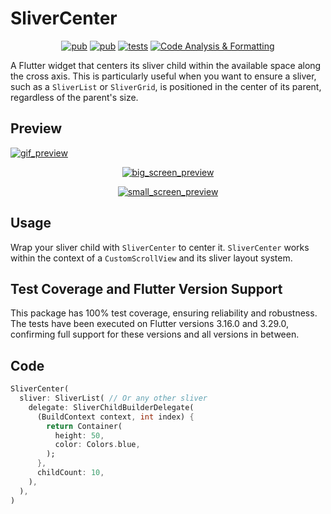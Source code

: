 # SliverCenter
<p align="center">
  <a href="https://pub.dev/packages/sliver_center"><img src="https://img.shields.io/pub/v/sliver_center" alt="pub"></a>
  <a href="https://app.codecov.io/github/demian-ilnytskyi/flutter_sliver_center"><img src="https://img.shields.io/codecov/c/github/demian-ilnytskyi/flutter_sliver_center" alt="pub"></a>
  <a href="https://github.com/demian-ilnytskyi/flutter_sliver_center/actions/workflows/generate_code_coverate.yaml"><img src="https://img.shields.io/github/actions/workflow/status/demian-ilnytskyi/flutter_sliver_center/generate_code_coverate.yaml?event=push&branch=main&label=tests&logo=github" alt="tests"></a>
  <a href="https://github.com/demian-ilnytskyi/flutter_sliver_center/actions/workflows/ci.yaml">
    <img src="https://img.shields.io/github/actions/workflow/status/demian-ilnytskyi/flutter_sliver_center/ci.yaml?event=pull_request&label=Code%20Analysis%20%26%20Formatting&logo=github" 
        alt="Code Analysis & Formatting">
  </a>
</p>

A Flutter widget that centers its sliver child within the available space along the cross axis.  This is particularly useful when you want to ensure a sliver, such as a `SliverList` or `SliverGrid`, is positioned in the center of its parent, regardless of the parent's size.

## Preview

<a href="https://github.com/demian-ilnytskyi/flutter_sliver_center/blob/main/assets/read_me/sliver_center_preview.gif">
  <img src="https://raw.githubusercontent.com/demian-ilnytskyi/flutter_sliver_center/main/assets/read_me/sliver_center_preview.gif" alt="gif_preview">
</a>

<p align="center">
  <a href="https://github.com/demian-ilnytskyi/flutter_sliver_center/blob/main/assets/read_me/big_screen_preview.png">
    <img src="https://raw.githubusercontent.com/demian-ilnytskyi/flutter_sliver_center/main/assets/read_me/big_screen_preview.png" alt="big_screen_preview">
  </a>
</p>

<p align="center">
  <a href="https://github.com/demian-ilnytskyi/flutter_sliver_center/blob/main/assets/read_me/small_screen_preview.png">
    <img src="https://raw.githubusercontent.com/demian-ilnytskyi/flutter_sliver_center/main/assets/read_me/small_screen_preview.png" alt="small_screen_preview">
  </a>
</p>

## Usage

Wrap your sliver child with `SliverCenter` to center it.  `SliverCenter` works within the context of a `CustomScrollView` and its sliver layout system.

## Test Coverage and Flutter Version Support

This package has 100% test coverage, ensuring reliability and robustness. The tests have been executed on Flutter versions 3.16.0 and 3.29.0, confirming full support for these versions and all versions in between.

## Code

```dart
SliverCenter(
  sliver: SliverList( // Or any other sliver
    delegate: SliverChildBuilderDelegate(
      (BuildContext context, int index) {
        return Container(
          height: 50,
          color: Colors.blue,
        );
      },
      childCount: 10,
    ),
  ),
)
```
